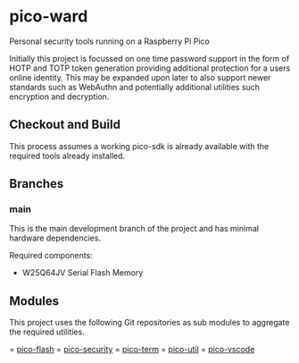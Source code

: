 # pico-ward

Personal security tools running on a Raspberry Pi Pico

Initially this project is focussed on one time password support
in the form of HOTP and TOTP token generation providing additional
protection for a users online identity.  This may be expanded upon
later to also support newer standards such as WebAuthn and
potentially additional utilities such encryption and decryption.

## Checkout and Build

This process assumes a working pico-sdk is already available with
the required tools already installed.



## Branches

### main

This is the main development branch of the project and has minimal
hardware dependencies.

Required components:

 - W25Q64JV Serial Flash Memory

## Modules

This project uses the following Git repositories as sub modules to
aggregate the required utilities.

 = [pico-flash](https://github.com/darranl/pico-flash)
 = [pico-security](https://github.com/darranl/pico-security)
 = [pico-term](https://github.com/darranl/pico-term)
 = [pico-util](https://github.com/darranl/pico-util)
 = [pico-vscode](https://github.com/darranl/pico-vscode)
